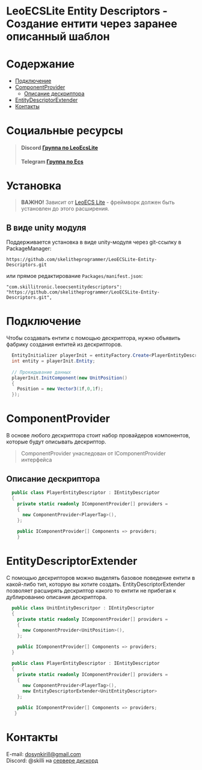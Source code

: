# LeoECSLite Entity Descriptors - Создание ентити через заранее описанный шаблон
# Содержание
* [Подключение](#Подключение)
* [ComponentProvider](#ComponentProvider)
  * [Описание дескриптора](#Описание-дескриптора)
* [EntityDescriptorExtender](#EntityDescriptorExtender)
* [Контакты](#Контакты)


# Социальные ресурсы
> #### Discord [Группа по LeoEcsLite](https://discord.gg/5GZVde6)
> #### Telegram [Группа по Ecs](https://t.me/ecschat)

# Установка
> **ВАЖНО!** Зависит от [LeoECS Lite](https://github.com/Leopotam/ecslite) - фреймворк должен быть установлен до этого расширения.

## В виде unity модуля
Поддерживается установка в виде unity-модуля через git-ссылку в PackageManager:
```
https://github.com/skelitheprogrammer/LeoECSLite-Entity-Descriptors.git
```
или прямое редактирование `Packages/manifest.json`:
```
"com.skillitronic.leoecsentitydescriptors": "https://github.com/skelitheprogrammer/LeoECSLite-Entity-Descriptors.git",
```

# Подключение
Чтобы создавать ентити с помощью дескриптора, нужно объявить фабрику создания ентитей из дескрипторов.

```c#
  EntityInitializer playerInit = entityFactory.Create<PlayerEntityDescriptor>(world: world); // ref struct позволяющий настраивать данные компонентов
  int entity = playerInit.Entity;
  
  // Прокидывание данных
  playerInit.InitComponent(new UnitPosition()
  {
    Position = new Vector3(1f,0,1f);
  });
```

# ComponentProvider 
В основе любого дескриптора стоит набор провайдеров компонентов, которые будут описывать дескриптор.
>ComponentProvider унаследован от IComponentProvider интерфейса
## Описание дескриптора
```c#
  public class PlayerEntityDescriptor : IEntityDescriptor
  {
    private static readonly IComponentProvider[] providers =
    {
      new ComponentProvider<PlayerTag>(),
    };

    public IComponentProvider[] Components => providers;
    }
```
# EntityDescriptorExtender
С помощью дескрипторов можно выделять базовое поведение ентити в какой-либо тип, которую вы хотите создать. EntityDescriptorExtender позволяет расширять дескриптор какого то ентити не прибегая к дублированию описания дескриптора.
```c#
  public class UnitEntityDescritpor : IEntityDescriptor
  {
    private static readonly IComponentProvider[] providers =
    {
      new ComponentProvider<UnitPosition>(),
    };

    public IComponentProvider[] Components => providers;
  }

  public class PlayerEntityDescriptor : IEntityDescriptor
  {
    private static readonly IComponentProvider[] providers =
    {
      new ComponentProvider<PlayerTag>(),
      new EntityDescriptorExtender<UnitEntityDescriptor>
    };

    public IComponentProvider[] Components => providers;
   }
```

# Контакты
E-mail: dosynkirill@gmail.com </br>
Discord: @skilli на [сервере дискорд](#Социальные-ресурсы)
